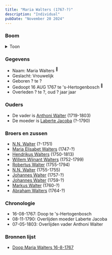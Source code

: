 ```yaml
---
title: "Maria Walters (1767-?)"
description: "Individual"
pubDate: "November 20 2024"
---
```


### Boom
<details><summary>Toon</summary>

![test](https://www.plantuml.com/plantuml/svg/ZPBBRi8m44Nt_eeHB5WX9Grl8Pw5jWZQBaghhf2JJ8aLnqOU8uHG_hqMX8PLsvqrldVkcR57PBcn-qmoIeNQSSCp27cKRetUgtYgfJPW3LVahb1PbeWO8H8cadWvOxQpHyWm2z7GfKGM3Mfxt26xwHf9JWGd1W0JRM8qRuc8KeL4_Nx6XHeC860vOpLuFKSHkpWgOsKJhGHySEaQLu0JF7cU7_W0rLamRyudhklfIw2CS-ZtGXuUDw6sLc9l00sudqt1R_jT6Dw8ADrBkU4gtaH64uNQSJXr6rRZJ_0xNk3K-HLWoTri5c718nto4k3E0Smdis0M_08m_4zk1vvVtXrbruCQrHzTcjwY2ZL5IOdHxnqmZeNQEaCJ5kkbCpHQPvovvtcD5bIbs2RsY5BgWqFAMR6dUhrGi8AxB1HELpXVTTWrRSMDuCNEgPov0p-lzVViVWl6wmU7sMh_Pml3yzBP25NiFkGt)
</details>

### Gegevens
- Naam: Maria Walters <sup><a href="../s00190/" style="text-decoration:none" title="Doop Maria Walters 16-8-1767">:link:</a></sup>
- Geslacht: Vrouwelijk
- Geboren ? te ? 
- Gedoopt 16 AUG 1767 te 's-Hertogenbosch <sup><a href="../s00190/" style="text-decoration:none" title="Doop Maria Walters 16-8-1767">:link:</a></sup>
- Overleden ? te ?, oud ? jaar jaar 

### Ouders
- De vader is [Anthoni Walter](../i00131/) (1719-1803)
- De moeder is [Laberte Jacoba](../i00132/) (?-1790)

### Broers en zussen
- [N.N. Walter](../i00143/) (?-1751)
- [Maria Elisabet Walters](../i00147/) (1747-?)
- [Hendrikus Walters](../i00139/) (1750-1813)
- [Willem Wijnant Walters](../i00120/) (1752-1799)
- [Robertus Walter](../i00140/) (1755-1794)
- [N.N. Walter](../i00173/) (1755-1755)
- [Johannes Walter](../i00141/) (1757-?)
- [Johannes Walter](../i00146/) (1759-?)
- [Markus Walter](../i00144/) (1760-?)
- [Abraham Walters](../i00133/) (1764-?)

### Chronologie
- 16-08-1767: Doop te 's-Hertogenbosch
- 08-11-1790: Overlijden moeder Laberte Jacoba
- 07-05-1803: Overlijden vader Anthoni Walter

### Bronnen lijst
- [Doop Maria Walters 16-8-1767](../s00190/)